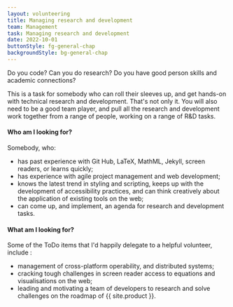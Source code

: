 ```yaml
---
layout: volunteering
title: Managing research and development
team: Management
task: Managing research and development
date: 2022-10-01
buttonStyle: fg-general-chap
backgroundStyle: bg-general-chap
---
```


Do you code? Can you do research? Do you have good person skills and academic connections?
<!-- excerpt-end -->
This is a task for somebody who can roll their sleeves up, and get hands-on with technical research and development. That's not only it. You will also need to be a good team player, and pull all the research and development work together from a range of people, working on a range of R&D tasks.

#### Who am I looking for?

Somebody, who:

+ has past experience with Git Hub, LaTeX, MathML, Jekyll, screen readers, or learns quickly;
+ has experience with agile project management and web development;
+ knows the latest trend in styling and scripting, keeps up with the development of accessibility practices, and can think creatively about the application of existing tools on the web;
+ can come up, and implement, an agenda for research and development tasks.

#### What am I looking for?

Some of the ToDo items that I'd happily delegate to a helpful volunteer, include :

+ management of cross-platform operability, and distributed systems;
+ cracking tough challenges in screen reader access to equations and visualisations on the web;
+ leading and motivating a team of developers to research and solve challenges on the roadmap of {{ site.product }}.
